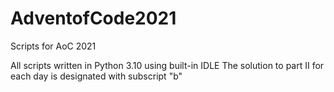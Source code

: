 # AdventofCode2021
Scripts for AoC 2021

All scripts written in Python 3.10 using built-in IDLE 
The solution to part II for each day is designated with subscript "b"
